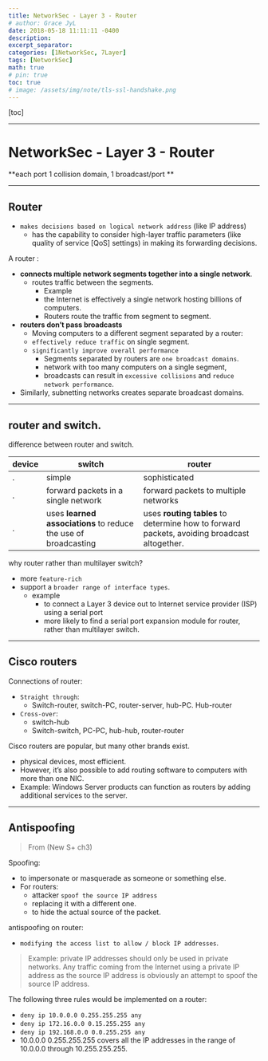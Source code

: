 ```yaml
---
title: NetworkSec - Layer 3 - Router
# author: Grace JyL
date: 2018-05-18 11:11:11 -0400
description:
excerpt_separator:
categories: [1NetworkSec, 7Layer]
tags: [NetworkSec]
math: true
# pin: true
toc: true
# image: /assets/img/note/tls-ssl-handshake.png
---
```


[toc]

---


# NetworkSec - Layer 3 - Router

**each port 1 collision domain, 1 broadcast/port **

---

## Router

- `makes decisions based on logical network address` (like IP address) 
  - has the capability to consider high-layer traffic parameters (like quality of service [QoS] settings) in making its forwarding decisions. 

A router :
- **connects multiple network segments together into a single network**.
  - routes traffic between the segments. 
    - Example
    - the Internet is effectively a single network hosting billions of computers. 
    - Routers route the traffic from segment to segment.
- **routers don’t pass broadcasts**
  - Moving computers to a different segment separated by a router:
  - `effectively reduce traffic` on single segment. 
  - `significantly improve overall performance`
    - Segments separated by routers are `one broadcast domains`. 
    - network with too many computers on a single segment, 
    - broadcasts can result in `excessive collisions` and `reduce network performance`. 
- Similarly, subnetting networks creates separate broadcast domains.


---

## router and switch. 

difference between router and switch. 


| device | switch                                                          | router                                                                                      |
| ------ | --------------------------------------------------------------- | ------------------------------------------------------------------------------------------- |
| .      | simple                                                          | sophisticated                                                                               |
| .      | forward packets in a single network                             | forward packets to multiple networks                                                        |
| .      | uses **learned associations** to reduce the use of broadcasting | uses **routing tables** to determine how to forward packets, avoiding broadcast altogether. |


why router rather than multilayer switch? 
- more `feature-rich`
- support a `broader range of interface types`. 
  - example
    - to connect a Layer 3 device out to Internet service provider (ISP) using a serial port
    - more likely to find a serial port expansion module for router, rather than multilayer switch. 



---



## Cisco routers

Connections of router:
- `Straight through`:
  - Switch-router, switch-PC, router-server, hub-PC. Hub-router
- `Cross-over`:
  - switch-hub
  - Switch-switch, PC-PC, hub-hub, router-router

Cisco routers are popular, but many other brands exist. 
- physical devices, most efficient. 
- However, it’s also possible to add routing software to computers with more than one NIC. 
- Example: Windows Server products can function as routers by adding additional services to the server.


---

## Antispoofing

> From (New S+ ch3)


Spoofing: 
- to impersonate or masquerade as someone or something else. 
- For routers: 
  - attacker `spoof the source IP address`
  - replacing it with a different one.
  - to hide the actual source of the packet. 

antispoofing on router:
- `modifying the access list to allow / block IP addresses`. 

> Example:
> private IP addresses should only be used in private networks. 
> Any traffic coming from the Internet using a private IP address as the source IP address is obviously an attempt to spoof the source IP address. 

The following three rules would be implemented on a router:
- `deny ip 10.0.0.0 0.255.255.255 any`
- `deny ip 172.16.0.0 0.15.255.255 any`
- `deny ip 192.168.0.0 0.0.255.255 any`
- 10.0.0.0 0.255.255.255 covers all the IP addresses in the range of 10.0.0.0 through 10.255.255.255.